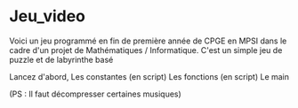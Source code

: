 # Jeu_video
Voici un jeu programmé en fin de première année de CPGE en MPSI dans le cadre d'un projet de Mathématiques / Informatique. C'est un simple jeu de puzzle et de labyrinthe basé 

Lancez d'abord,  Les constantes (en script) Les fonctions (en script) Le main

(PS : Il faut décompresser certaines musiques)

